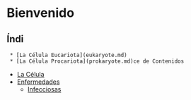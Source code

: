 # Bienvenido

## Índi
     * [La Célula Eucariota](eukaryote.md)
     * [La Célula Procariota](prokaryote.md)ce de Contenidos

* [La Célula](cell.md)
* [Enfermedades](disease.md)
     * [Infecciosas](infection.md)